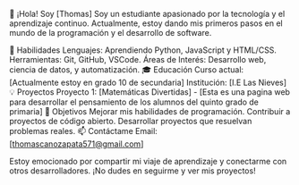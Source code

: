 👋 ¡Hola! Soy [Thomas]
Soy un estudiante apasionado por la tecnología y el aprendizaje continuo. Actualmente, estoy dando mis primeros pasos en el mundo de la programación y el desarrollo de software.

🚀 Habilidades
Lenguajes: Aprendiendo Python, JavaScript y HTML/CSS.
Herramientas: Git, GitHub, VSCode.
Áreas de Interés: Desarrollo web, ciencia de datos, y automatización.
🎓 Educación
Curso actual: [Actualmente estoy en grado 10 de secundaria]
Institución: [I.E Las Nieves]
💡 Proyectos
Proyecto 1: [Matemáticas Divertidas] - [Esta es una pagina web para desarrollar el pensamiento de los alumnos del quinto grado de primaria]
🌱 Objetivos
Mejorar mis habilidades de programación.
Contribuir a proyectos de código abierto.
Desarrollar proyectos que resuelvan problemas reales.
📫 Contáctame
Email: [thomascanozapata571@gmail.com]

Estoy emocionado por compartir mi viaje de aprendizaje y conectarme con otros desarrolladores. ¡No dudes en seguirme y ver mis proyectos!
